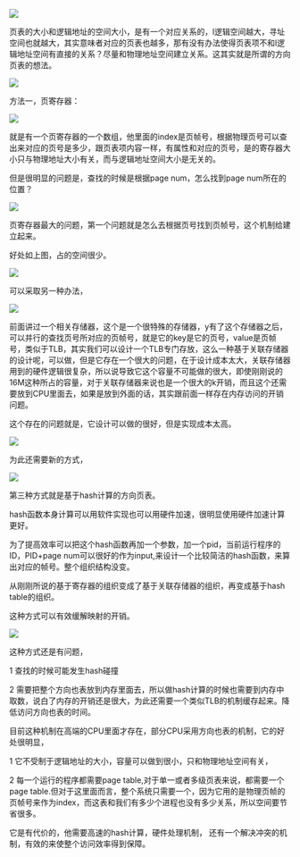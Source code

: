 ![](D:/download/youdaonote-pull-master/data/Technology/Linux/计算机操作系统/清华陈渝计算机操作系统/images/WEBRESOURCEda2f3aa92e733338a6feac7903cc7704截图.png)

页表的大小和逻辑地址的空间大小，是有一个对应关系的，l逻辑空间越大，寻址空间也就越大，其实意味者对应的页表也越多，那有没有办法使得页表项不和l逻辑地址空间有直接的关系？尽量和物理地址空间建立关系。这其实就是所谓的方向页表的想法。

![](D:/download/youdaonote-pull-master/data/Technology/Linux/计算机操作系统/清华陈渝计算机操作系统/images/WEBRESOURCE7ea6700ea264a903b9dc83e16db5e39d截图.png)

方法一，页寄存器：

![](D:/download/youdaonote-pull-master/data/Technology/Linux/计算机操作系统/清华陈渝计算机操作系统/images/WEBRESOURCE4356fec16e74657f8dff93a22bf1f46c截图.png)

 就是有一个页寄存器的一个数组，他里面的index是页帧号，根据物理页号可以查出来对应的页号是多少，跟页表项内容一样，有属性和对应的页号，是的寄存器大小只与物理地址大小有关，而与逻辑地址空间大小是无关的。

但是很明显的问题是，查找的时候是根据page num，怎么找到page num所在的位置？

 

![](D:/download/youdaonote-pull-master/data/Technology/Linux/计算机操作系统/清华陈渝计算机操作系统/images/WEBRESOURCEff0ee2b8579b3b335f582539d62098a4截图.png)

页寄存器最大的问题，第一个问题就是怎么去根据页号找到页帧号，这个机制给建立起来。

好处如上图，占的空间很少。

![](D:/download/youdaonote-pull-master/data/Technology/Linux/计算机操作系统/清华陈渝计算机操作系统/images/WEBRESOURCEbe112a9265282949df2923ca30659387截图.png)

可以采取另一种办法，

![](D:/download/youdaonote-pull-master/data/Technology/Linux/计算机操作系统/清华陈渝计算机操作系统/images/WEBRESOURCEce61d8e8f0aa660782d1beee2198280b截图.png)

前面讲过一个相关存储器，这个是一个很特殊的存储器，y有了这个存储器之后，可以并行的查找页号所对应的页帧号，就是它的key是它的页号，value是页帧号，类似于TLB，其实我们可以设计一个TLB专门存放，这么一种基于关联存储器的设计呢，可以做，但是它存在一个很大的问题，在于设计成本太大，关联存储器用到的硬件逻辑很复杂，所以说导致它这个容量不可能做的很大，即使刚刚说的16M这种所占的容量，对于关联存储器来说也是一个很大的k开销，而且这个还需要放到CPU里面去，如果是放到外面的话，其实跟前面一样存在内存访问的开销问题。

这个存在的问题就是，它设计可以做的很好，但是实现成本太高。

 

![](D:/download/youdaonote-pull-master/data/Technology/Linux/计算机操作系统/清华陈渝计算机操作系统/images/WEBRESOURCE2e097414116e96836ef5c6d88a0e1a5e截图.png)

为此还需要新的方式，

![](D:/download/youdaonote-pull-master/data/Technology/Linux/计算机操作系统/清华陈渝计算机操作系统/images/WEBRESOURCE439628ae1622b1942a1b36a40948df96截图.png)

第三种方式就是基于hash计算的方向页表。 

hash函数本身计算可以用软件实现也可以用硬件加速，很明显使用硬件加速计算更好。

为了提高效率可以把这个hash函数再加一个参数，加一个pid，当前运行程序的ID，PID+page num可以很好的作为input,来设计一个比较简洁的hash函数，来算出对应的帧号。整个组织结构没变。

从刚刚所说的基于寄存器的组织变成了基于关联存储器的组织，再变成基于hash table的组织。

这种方式可以有效缓解映射的开销。

![](D:/download/youdaonote-pull-master/data/Technology/Linux/计算机操作系统/清华陈渝计算机操作系统/images/WEBRESOURCEb320b11d8c1b0549c3297f0d2a58ba95截图.png)

这种方式还是有问题，

1 查找的时候可能发生hash碰撞

2 需要把整个方向也表放到内存里面去，所以做hash计算的时候也需要到内存中取数，说白了内存的开销还是很大，为此还需要一个类似TLB的机制缓存起来。降低访问方向也表的时间。

目前这种机制在高端的CPU里面才存在，部分CPU采用方向也表的机制，它的好处很明显，

1 它不受制于逻辑地址的大小，容量可以做到很小，只和物理地址空间有关，

2 每一个运行的程序都需要page table,对于单一或者多级页表来说，都需要一个page table.但对于这里面而言，整个系统只需要一个，因为它用的是物理页帧的页帧号来作为index，而这表和我们有多少个进程也没有多少关系，所以空间要节省很多。

它是有代价的，他需要高速的hash计算，硬件处理机制， 还有一个解决冲突的机制，有效的来使整个访问效率得到保障。
